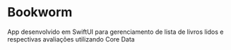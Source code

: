 # Bookworm
App desenvolvido em SwiftUI para gerenciamento de lista de livros lidos e respectivas avaliações utilizando Core Data
